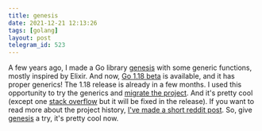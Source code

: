 ```yaml
---
title: genesis
date: 2021-12-21 12:13:26
tags: [golang]
layout: post
telegram_id: 523
---
```


A few years ago, I made a Go library [genesis](https://github.com/life4/genesis) with some generic functions, mostly inspired by Elixir. And now, [Go 1.18 beta](https://go.dev/blog/go1.18beta1) is available, and it has proper generics! The 1.18 release is already in a few months. I used this opportunity to try the generics and [migrate the project](https://github.com/life4/genesis/pull/5). And it's pretty cool (except one [stack overflow](https://github.com/golang/go/issues/50273) but it will be fixed in the release). If you want to read more about the project history, [I've made a short reddit post](https://www.reddit.com/r/golang/comments/rlcf1q/genesis_generic_functions_for_go/). So, give [genesis](https://github.com/life4/genesis) a try, it's pretty cool now.
